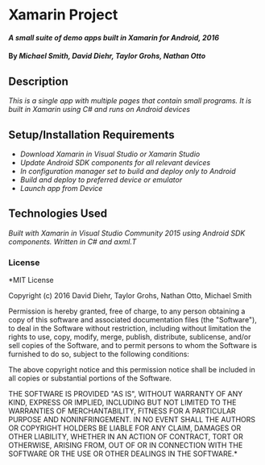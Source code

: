 # Xamarin Project

#### _A small suite of demo apps built in Xamarin for Android, 2016_

#### By _**Michael Smith, David Diehr, Taylor Grohs, Nathan Otto**_

## Description

_This is a single app with multiple pages that contain small programs. It is built in Xamarin using C# and runs on Android devices_

## Setup/Installation Requirements

* _Download Xamarin in Visual Studio or Xamarin Studio_
* _Update Android SDK components for all relevant devices_
* _In configuration manager set to build and deploy only to Android_
* _Build and deploy to preferred device or emulator_
* _Launch app from Device_


## Technologies Used

_Built with Xamarin in Visual Studio Community 2015 using Android SDK components. Written in C# and axml.T_

### License

*MIT License

Copyright (c) 2016 David Diehr, Taylor Grohs, Nathan Otto, Michael Smith

Permission is hereby granted, free of charge, to any person obtaining a copy
of this software and associated documentation files (the "Software"), to deal
in the Software without restriction, including without limitation the rights
to use, copy, modify, merge, publish, distribute, sublicense, and/or sell
copies of the Software, and to permit persons to whom the Software is
furnished to do so, subject to the following conditions:

The above copyright notice and this permission notice shall be included in all
copies or substantial portions of the Software.

THE SOFTWARE IS PROVIDED "AS IS", WITHOUT WARRANTY OF ANY KIND, EXPRESS OR
IMPLIED, INCLUDING BUT NOT LIMITED TO THE WARRANTIES OF MERCHANTABILITY,
FITNESS FOR A PARTICULAR PURPOSE AND NONINFRINGEMENT. IN NO EVENT SHALL THE
AUTHORS OR COPYRIGHT HOLDERS BE LIABLE FOR ANY CLAIM, DAMAGES OR OTHER
LIABILITY, WHETHER IN AN ACTION OF CONTRACT, TORT OR OTHERWISE, ARISING FROM,
OUT OF OR IN CONNECTION WITH THE SOFTWARE OR THE USE OR OTHER DEALINGS IN THE
SOFTWARE.*

